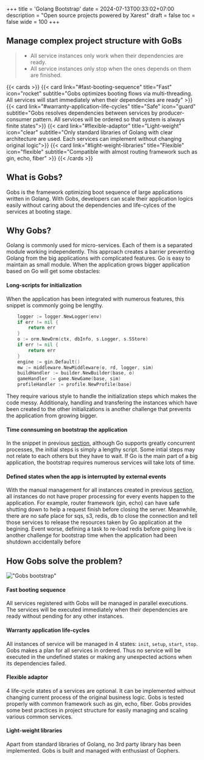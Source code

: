 +++
title = 'Golang Bootstrap'
date = 2024-07-13T00:33:02+07:00
description = "Open source projects powered by Xarest"
draft = false
toc = false
wide = 100
+++

##  Manage complex project structure with GoBs

> - All service instances only work when their dependencies are ready.
> - All service instances only stop when the ones depends on them are finished.

{{< cards >}}
  {{< card link="#fast-booting-sequence" title="Fast" icon="rocket" subtitle="Gobs optimizes booting flows via multi-threading. All services will start immediately when their dependencies are ready" >}}
  {{< card link="#warranty-application-life-cycles" title="Safe" icon="guard" subtitle="Gobs resolves dependencies between services by producer-consumer pattern. All services will be ordered so that system is always finite states">}}
  {{< card link="#flexible-adaptor" title="Light-weight" icon="clear" subtitle="Only standard libraries of Golang with clear architecture are used. Each services can implement without changing original logic">}}
  {{< card link="#light-weight-libraries" title="Flexible" icon="flexible" subtitle="Compatible with almost routing framework such as gin, echo, fiber" >}}
{{< /cards >}}

## What is Gobs?

Gobs is the framework optimizing boot sequence of large applications written in Golang. With Gobs, developers can scale their application logics easily without caring about the dependencies and life-cylces of the services at booting stage.

## Why Gobs?

Golang is commonly used for micro-services. Each of them is a separated module working independently. This approach creates a barrier preventing Golang from the big applications with complicated features. Go is easy to maintain as small module. When the application grows bigger application based on Go will get some obstacles:

#### Long-scripts for initialization
When the application has been integrated with numerous features, this snippet is commonly going be lengthy.
```go {style=tokyonight-night}
	logger := logger.NewLogger(env)
	if err != nil {
		return err
	}
	o := orm.NewOrm(ctx, dbInfo, s.Logger, s.SStore)
	if err != nil {
		return err
	}
	engine := gin.Default()
	mw := middleware.NewMiddleware(o, rd, logger, sim)
	buildHandler := builder.NewBuilder(base, o)
	gameHandler := game.NewGame(base, sim)
	profileHandler := profile.NewProfile(base)
```
They require various style to handle the initialization steps which makes the code messy. Additionaly, handling and transfering the instances which have been created to the other initializations is another challenge that prevents the application from growing bigger.

#### Time connsuming on bootstrap the application
In the snippet in previous [section](#long-scripts-for-initialization), although Go supports greatly concurrent processes, the initial steps is simply a lengthy script. Some intial steps may not relate to each others but they have to wait. If Go is the main part of a big application, the bootstrap requires numerous services will take lots of time.

#### Defined states when the app is interrupted by external events
With the manual management for all instances created in previous [section](#long-scripts-for-initialization), all instances do not have proper processing for every events happen to the application. For example, router framework (gin, echo) can have safe shutting down to help a request finish before closing the server. Meanwhile, there are no safe place for sqs, s3, redis, db to close the connection and tell those services to release the resources taken by Go application at the begining.
Event worse, defining a task to re-load redis before going live is another challenge for bootstrap time when the application had been shutdown accidentally before

## How Gobs solve the problem?

!["Gobs bootstrap"](https://raw.githubusercontent.com/xarest/gobs-docs/2b45a24e23ef25d50b1859dba807f2630418cd01/content/docs/getting-started/03_samples/gobs-run-13-instances-async.gif "How gobs start an application with multiple instances")

#### **Fast booting sequence**

All services registered with Gobs will be managed in parallel executions. The services will be executed immediately when their dependencies are ready without pending for any other instances.

#### **Warranty application life-cycles**

<!-- With the complex dependencies network of large applications, defining the states of a service when one of them in system failed may be painful. In worst cases, a service may cause unexpected actions when the system has ben failing.  -->
All instances of service will be managed in 4 states: `init`, `setup`, `start`, `stop`. Gobs makes a plan for all services in ordered. Thus no service will be executed in the undefined states or making any unexpected actions when its dependencies failed.

#### **Flexible adaptor**

4 life-cycle states of a services are optional. It can be implemented without changing current process of the original business logic. Gobs is tested properly with common framework such as gin, echo, fiber.
Gobs provides some best practices in project structure for easily managing and scaling various common services.

#### **Light-weight libraries**

Apart from standard libraries of Golang, no 3rd party library has been implemented. Gobs is built and managed with enthusiast of Gophers.

